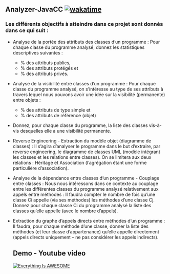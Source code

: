 ## Analyzer-JavaCC [![wakatime](https://wakatime.com/badge/github/josue-lubaki/Analyzer-JavaCC.svg)](https://wakatime.com/badge/github/josue-lubaki/Analyzer-JavaCC)
### Les différents objectifs à atteindre dans ce projet sont donnés dans ce qui suit :
- Analyse de la portée des attributs des classes d’un programme : Pour chaque
classe du programme analysé, donnez les statistiques descriptives suivantes : 
  - % des attributs publics, 
  - % des attributs protégés et 
  - % des attributs privés.
- Analyse de la visibilité entre classes d’un programme : Pour chaque classe
du programme analysé, on s’intéresse au type de ses attributs à travers lequel
nous pouvons avoir une idée sur la visibilité (permanente) entre objets :
  - % des attributs de type simple et 
  - % des attributs de référence (objet)
- Donnez, pour chaque classe du programme, la liste des classes vis-à-vis
  desquelles elle a une visibilité permanente.
- Reverse Engineering - Extraction du modèle objet (diagramme de classes) : Il
  s’agira d’analyser le programme dans le but d’extraire, par reverse engineering,
  le diagramme de classes UML (modèle intégrant les classes et les relations entre
  classes). On se limitera aux deux relations : Héritage et Association (l’agrégation
  étant une forme particulière d’association).
- Analyse de la dépendance entre classes d’un programme - Couplage entre
  classes : Nous nous intéressons dans ce contexte au couplage entre les différentes
  classes du programme analysé relativement aux appels entre méthodes : Il
  faudra compter le nombre de fois qu’une classe Ci appelle (via ses méthodes) les
  méthodes d’une classe Cj. Donnez pour chaque classe Ci du programme analysé
  la liste des classes qu’elle appelle (avec le nombre d’appels).
- Extraction du graphe d’appels directs entre méthodes d’un programme : Il
  faudra, pour chaque méthode d’une classe, donner la liste des méthodes (et leur
  classe d’appartenance) qu’elle appelle directement (appels directs uniquement –
  ne pas considérer les appels indirects).
  
  ## Demo - Youtube video
  [![Everything Is AWESOME](https://videoapi-muybridge.vimeocdn.com/animated-thumbnails/image/24c82312-4892-48b9-9fb6-3d49ba8a505f.gif?ClientID=vimeo-core-prod&Date=1639297032&Signature=12bedb2a1e0484cb7e576476ea24739d74075268)](https://youtu.be/bdo1jc7CAmc "JavaCC Analyseur")
